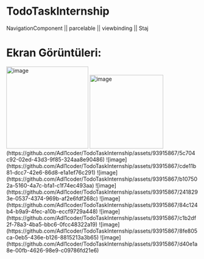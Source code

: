# TodoTaskInternship
NavigationComponent || parcelable || viewbinding || Staj

# Ekran Görüntüleri:

<img width="215" alt="image" src="https://github.com/Adl1coder/TodoTaskInternship/assets/93915867/9ed02ae8-1afc-455f-b4e0-622f8870c054">
  <img width="193" alt="image" src="https://github.com/Adl1coder/TodoTaskInternship/assets/93915867/8e9e3456-9202-4909-a4ea-87671957751b">
     (https://github.com/Adl1coder/TodoTaskInternship/assets/93915867/5c704c92-02ed-43d3-9f85-324aa8e90486)
       ![image](https://github.com/Adl1coder/TodoTaskInternship/assets/93915867/cde11b81-dcc7-42e6-86d8-e1a1ef76c291)
          ![image](https://github.com/Adl1coder/TodoTaskInternship/assets/93915867/b107502a-5160-4a7c-bfa1-c1f74ec493aa)
            ![image](https://github.com/Adl1coder/TodoTaskInternship/assets/93915867/2418293e-0537-4374-969b-af2e6fdf268c)
               ![image](https://github.com/Adl1coder/TodoTaskInternship/assets/93915867/84c124b4-b9a9-4fec-a10b-eccf9729a448)
                 ![image](https://github.com/Adl1coder/TodoTaskInternship/assets/93915867/c1b2df2f-78a3-4ba5-bbc6-0fcc48322a19)
                   ![image](https://github.com/Adl1coder/TodoTaskInternship/assets/93915867/8fe805ca-0eb5-436e-b126-8815213a3b65)
                     ![image](https://github.com/Adl1coder/TodoTaskInternship/assets/93915867/d40e1a8e-00fb-4626-98e9-c09786fd21e6)







